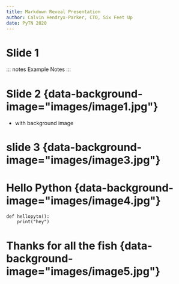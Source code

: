 ```yaml
---
title: Markdown Reveal Presentation
author: Calvin Hendryx-Parker, CTO, Six Feet Up
date: PyTN 2020
---
```


# Slide 1

::: notes
Example Notes
:::


# Slide 2 {data-background-image="images/image1.jpg"}

- with background image

# slide 3 {data-background-image="images/image3.jpg"}

# Hello Python {data-background-image="images/image4.jpg"}

```{.python}
def hellopytn():
    print("hey")
```

# Thanks for all the fish {data-background-image="images/image5.jpg"}

